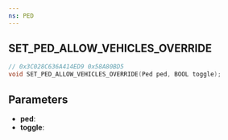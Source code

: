 ```yaml
---
ns: PED
---
```

## SET_PED_ALLOW_VEHICLES_OVERRIDE

```c
// 0x3C028C636A414ED9 0x58A80BD5
void SET_PED_ALLOW_VEHICLES_OVERRIDE(Ped ped, BOOL toggle);
```


## Parameters
* **ped**: 
* **toggle**: 

